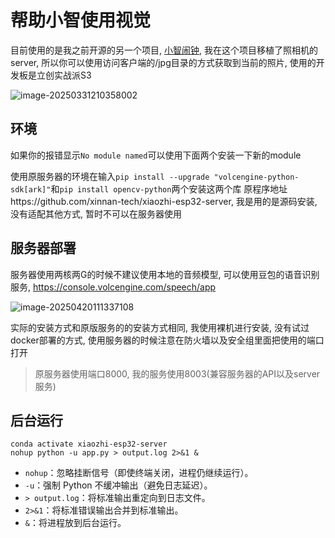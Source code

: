 # 帮助小智使用视觉

目前使用的是我之前开源的另一个项目, [小智闹钟](https://github.com/XuSenfeng/xiaozhi-alarm/tree/touch), 我在这个项目移植了照相机的server, 所以你可以使用访问客户端的/jpg目录的方式获取到当前的照片, 使用的开发板是立创实战派S3

![image-20250331210358002](https://picture-01-1316374204.cos.ap-beijing.myqcloud.com/lenovo-picture/202503312103151.png)

## 环境

如果你的报错显示`No module named`可以使用下面两个安装一下新的module

使用原服务器的环境在输入`pip install --upgrade "volcengine-python-sdk[ark]"`和`pip install opencv-python`两个安装这两个库 原程序地址https://github.com/xinnan-tech/xiaozhi-esp32-server, 我是用的是源码安装, 没有适配其他方式, 暂时不可以在服务器使用

## 服务器部署

服务器使用两核两G的时候不建议使用本地的音频模型, 可以使用豆包的语音识别服务, https://console.volcengine.com/speech/app

![image-20250420111337108](https://picture-01-1316374204.cos.ap-beijing.myqcloud.com/lenovo-picture/202504201113273.png)

实际的安装方式和原版服务的的安装方式相同, 我使用裸机进行安装, 没有试过docker部署的方式, 使用服务器的时候注意在防火墙以及安全组里面把使用的端口打开

> 原服务器使用端口8000, 我的服务使用8003(兼容服务器的API以及server服务)

## 后台运行

```
conda activate xiaozhi-esp32-server
nohup python -u app.py > output.log 2>&1 &
```

- `nohup`：忽略挂断信号（即使终端关闭，进程仍继续运行）。
- `-u`：强制 Python 不缓冲输出（避免日志延迟）。
- `> output.log`：将标准输出重定向到日志文件。
- `2>&1`：将标准错误输出合并到标准输出。
- `&`：将进程放到后台运行。